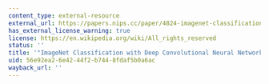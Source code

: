 ```yaml
---
content_type: external-resource
external_url: https://papers.nips.cc/paper/4824-imagenet-classification-with-deep-convolutional-neural-networks.pdf
has_external_license_warning: true
license: https://en.wikipedia.org/wiki/All_rights_reserved
status: ''
title: '"ImageNet Classification with Deep Convolutional Neural Networks" (PDF)'
uid: 56e92ea2-6e42-44f2-b744-8fdaf5b0a6ac
wayback_url: ''
---
```


